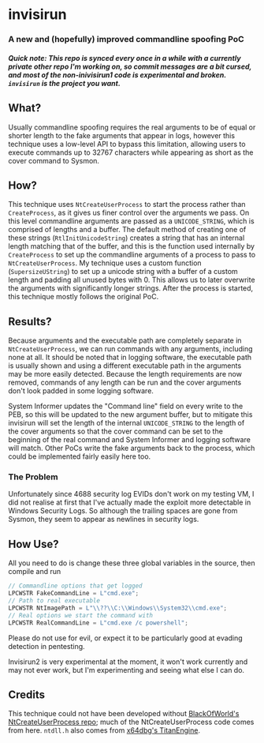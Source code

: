 # invisirun

### A new and (hopefully) improved commandline spoofing PoC

##### Quick note: This repo is synced every once in a while with a currently private other repo I'm working on, so commit messages are a bit cursed, and most of the non-inivisirun1 code is experimental and broken. `invisirun` is the project you want.

## What?
Usually commandline spoofing requires the real arguments to be of equal or shorter length to the fake arguments that appear in logs, however this technique uses a low-level API to bypass this limitation, allowing users to execute commands up to 32767 characters while appearing as short as the cover command to Sysmon.

## How?
This technique uses `NtCreateUserProcess` to start the process rather than `CreateProcess`, as it gives us finer control over the arguments we pass. On this level commandline arguments are passed as a `UNICODE_STRING`, which is comprised of lengths and a buffer. The default method of creating one of these strings (`RtlInitUnicodeString`) creates a string that has an internal length matching that of the buffer, and this is the function used internally by `CreateProcess` to set up the commandline arguments of a process to pass to `NtCreateUserProcess`. My technique uses a custom function (`SupersizeUString`) to set up a unicode string with a buffer of a custom length and padding all unused bytes with 0. This allows us to later overwrite the arguments with significantly longer strings. After the process is started, this technique mostly follows the original PoC.

## Results?
Because arguments and the executable path are completely separate in `NtCreateUserProcess`, we can run commands with any arguments, including none at all. It should be noted that in logging software, the executable path is usually shown and using a different executable path in the arguments may be more easily detected. Because the length requirements are now removed, commands of any length can be run and the cover arguments don't look padded in some logging software.

System Informer updates the "Command line" field on every write to the PEB, so this will be updated to the new argument buffer, but to mitigate this invisirun will set the length of the internal `UNICODE_STRING` to the length of the cover arguments so that the cover command can be set to the beginning of the real command and System Informer and logging software will match.
Other PoCs write the fake arguments back to the process, which could be implemented fairly easily here too.

### The Problem
Unfortunately since 4688 security log EVIDs don't work on my testing VM, I did not realise at first that I've actually made the exploit more detectable in Windows Security Logs. So although the trailing spaces are gone from Sysmon, they seem to appear as newlines in security logs.

## How Use?
All you need to do is change these three global variables in the source, then compile and run
```c
// Commandline options that get logged
LPCWSTR FakeCommandLine = L"cmd.exe";
// Path to real executable
LPCWSTR NtImagePath = L"\\??\\C:\\Windows\\System32\\cmd.exe";
// Real options we start the command with
LPCWSTR RealCommandLine = L"cmd.exe /c powershell";
```
Please do not use for evil, or expect it to be particularly good at evading detection in pentesting.

Invisirun2 is very experimental at the moment, it won't work currently and may not ever work, but I'm experimenting and seeing what else I can do.

## Credits

This technique could not have been developed without [BlackOfWorld's NtCreateUserProcess repo](https://github.com/BlackOfWorld/NtCreateUserProcess); much of the NtCreateUserProcess code comes from here. `ntdll.h` also comes from [x64dbg's TitanEngine](https://github.com/x64dbg/TitanEngine).
